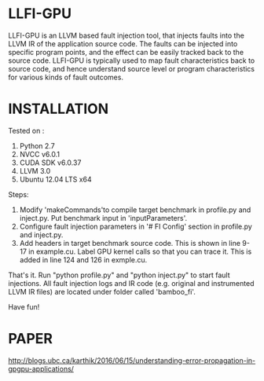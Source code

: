 LLFI-GPU
====

LLFI-GPU is an LLVM based fault injection tool, that injects faults into the LLVM IR of the application source code.  The faults can be injected into specific program points, and the effect can be easily tracked back to the source code.  LLFI-GPU is typically used to map fault characteristics back to source code, and hence understand source level or program characteristics for various kinds of fault outcomes.


INSTALLATION
===

Tested on :
1. Python 2.7
2. NVCC v6.0.1
3. CUDA SDK v6.0.37
4. LLVM 3.0
5. Ubuntu 12.04 LTS x64

Steps:
1. Modify 'makeCommands'to compile target benchmark in profile.py and inject.py. Put benchmark input in 'inputParameters'.
2. Configure fault injection parameters in '# FI Config' section in profile.py and inject.py.
3. Add headers in target benchmark source code. This is shown in line 9-17 in example.cu. Label GPU kernel calls so that you can trace it. This is added in line 124 and 126 in exmple.cu.

That's it. Run "python profile.py" and "python inject.py" to start fault injections. All fault injection logs and IR code (e.g. original and instrumented LLVM IR files) are located under folder called 'bamboo_fi'.

Have fun!


PAPER
===
http://blogs.ubc.ca/karthik/2016/06/15/understanding-error-propagation-in-gpgpu-applications/

